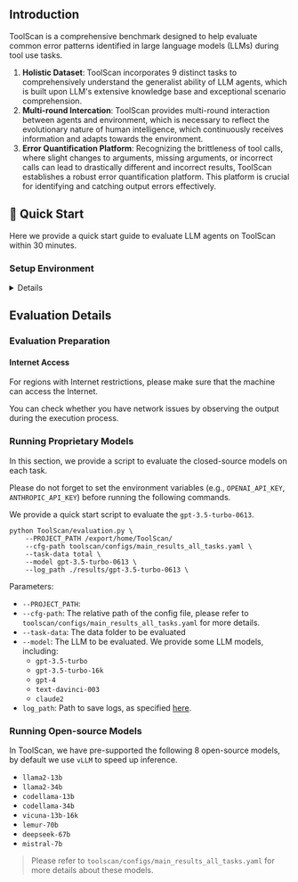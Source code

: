 
## Introduction

ToolScan is a comprehensive benchmark designed to help evaluate common error patterns identified in large language models (LLMs) during tool use tasks.
 1. **Holistic Dataset**: ToolScan incorporates 9 distinct tasks to comprehensively understand the generalist ability of LLM agents, which is built upon LLM's extensive knowledge base and exceptional scenario comprehension.
 2. **Multi-round Intercation**: ToolScan provides multi-round interaction between agents and environment, which is necessary to reflect the evolutionary nature of human intelligence, which continuously receives information and adapts towards the environment.
 3. **Error Quantification Platform**: Recognizing the brittleness of tool calls, where slight changes to arguments, missing arguments, or incorrect calls can lead to drastically different and incorrect results, ToolScan establishes a robust error quantification platform. This platform is crucial for identifying and catching output errors effectively.

<div align="left">


## 🚀 Quick Start 

Here we provide a quick start guide to evaluate LLM agents on ToolScan within 30 minutes. 

### Setup Environment

<details>

**Step 1. Create a conda environment**
```shell
conda create -n ${YOUR_ENV_NAME} python=3.8.13  # python version should be 3.8.13
conda activate ${YOUR_ENV_NAME}
```

**Step 2. Git clone this repo**


**Step 3. Download the data from huggingface**
```shell
# Download the data and move it to the project root dir
cd toolscan
pip install -r requirements.txt
```


### Setup Environment Variables in `toolscan/.env`
Environment Variables needed for ToolScan include:
```
PROJECT_PATH = {path to project}/ToolScan

ANTHROPIC_API_KEY=...
OPENAI_API_KEY=...


MOVIE_KEY=...

```
<details>
<summary>
Click to expand API key setup procedures.
</summary>

**Variables 1: API keys for Tool tasks**

Since API keys for **Tool** tasks are private, we do not provide them in this repo.

Please follow this detailed [guide](./toolscan/pages/keys.md) to get API keys for **Tool** tasks.


**Variables 3: API keys for Proprietary models**

**⚠️ You don't need to setup API keys for models you don't want to use.**

If you use OpenAI models, please put your API keys in `.env` file.
```shell
OPENAI_API_TYPE="open_ai"
OPENAI_API_KEY=${YOUR_OPENAI_API_KEY}
```

If you use Anthropic models, please put your API keys in `.env` file.
```shell
ANTHROPIC_API_KEY=${YOUR_ANTHROPIC_API_KEY}
```
</details>


#### Local log files
In addition to online results viewing, local logs are automatically stored in `{log_path}`. In WebArena, we additionally support more detailed trajectory files, including web page screenshots and network traffic records.
<details>
  <summary>
    Log file organization: 
  </summary>

```
{log_path}
├── results                    # detailed example-wise logs for each task
│  ├── model-name     
│  │  ├── logs
│  │  │  ├── task_data
│  │  ├── ...
│  ├── ...
├── all_results.txt         # overall metrics for each task
└── ...              
```
</details>


## Data
Not yet released.
```
data
├── total
│   └── test.jsonl
```

</details>


## Evaluation Details
### Evaluation Preparation

#### Internet Access
For regions with Internet restrictions, please make sure that the machine can access the Internet.

You can check whether you have network issues by observing the output during the execution process.

### Running Proprietary Models
In this section, we provide a script to evaluate the closed-source models on each task.

Please do not forget to set the environment variables (e.g., `OPENAI_API_KEY`, `ANTHROPIC_API_KEY`) before running the following commands.


We provide a quick start script to evaluate the `gpt-3.5-turbo-0613`.

```shell
python ToolScan/evaluation.py \
    --PROJECT_PATH /export/home/ToolScan/
    --cfg-path toolscan/configs/main_results_all_tasks.yaml \
    --task-data total \
    --model gpt-3.5-turbo-0613 \
    --log_path ./results/gpt-3.5-turbo-0613 \
```
Parameters:
- `--PROJECT_PATH`: 
- `--cfg-path`: The relative path of the config file, please refer to `toolscan/configs/main_results_all_tasks.yaml` for more details.
- `--task-data`: The data folder to be evaluated 
- `--model`: The LLM to be evaluated. We provide some LLM models, including:
  - `gpt-3.5-turbo`
  - `gpt-3.5-turbo-16k`
  - `gpt-4`
  - `text-davinci-003`
  - `claude2`
- `log_path`: Path to save logs, as specified [here](#check-and-analyze-results).


### Running Open-source Models
In ToolScan, we have pre-supported the following 8 open-source models, by default we use `vLLM` to speed up inference.
  - `llama2-13b`
  - `llama2-34b`
  - `codellama-13b`
  - `codellama-34b`
  - `vicuna-13b-16k`
  - `lemur-70b`
  - `deepseek-67b`
  - `mistral-7b`

> Please refer to `toolscan/configs/main_results_all_tasks.yaml` for more details about these models.

```
